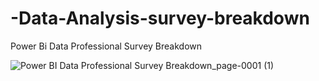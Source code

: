 # -Data-Analysis-survey-breakdown
Power Bi Data Professional Survey Breakdown

![Power BI Data Professional Survey Breakdown_page-0001 (1)](https://github.com/OumaymaRadi/-Data-Analysis-survey-breakdown/assets/147612401/0886d2f8-d6c2-44f5-94db-bc0863933170)
